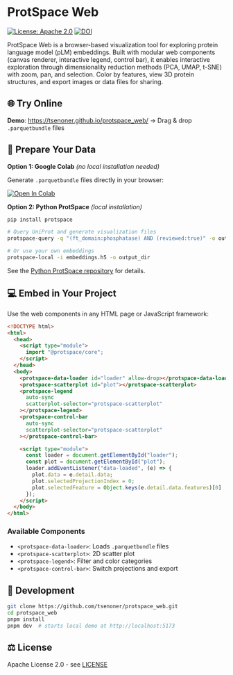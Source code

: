 # ProtSpace Web

[![License: Apache 2.0](https://img.shields.io/badge/License-Apache%202.0-blue.svg)](https://www.apache.org/licenses/LICENSE-2.0)
[![DOI](https://img.shields.io/badge/DOI-10.1016%2Fj.jmb.2025.168940-blue)](https://doi.org/10.1016/j.jmb.2025.168940)

ProtSpace Web is a browser-based visualization tool for exploring protein language model (pLM) embeddings. Built with modular web components (canvas renderer, interactive legend, control bar), it enables interactive exploration through dimensionality reduction methods (PCA, UMAP, t-SNE) with zoom, pan, and selection. Color by features, view 3D protein structures, and export images or data files for sharing.

## 🌐 Try Online

**Demo**: https://tsenoner.github.io/protspace_web/ → Drag & drop `.parquetbundle` files

## 🚀 Prepare Your Data

**Option 1: Google Colab** _(no local installation needed)_

Generate `.parquetbundle` files directly in your browser:

[![Open In Colab](https://colab.research.google.com/assets/colab-badge.svg)](https://colab.research.google.com/github/tsenoner/protspace_web/blob/main/notebooks/ProtSpace_Preparation.ipynb)

**Option 2: Python ProtSpace** _(local installation)_

```bash
pip install protspace

# Query UniProt and generate visualization files
protspace-query -q "(ft_domain:phosphatase) AND (reviewed:true)" -o output_dir

# Or use your own embeddings
protspace-local -i embeddings.h5 -o output_dir
```

See the [Python ProtSpace repository](https://github.com/tsenoner/protspace) for details.

## 💻 Embed in Your Project

Use the web components in any HTML page or JavaScript framework:

```html
<!DOCTYPE html>
<html>
  <head>
    <script type="module">
      import "@protspace/core";
    </script>
  </head>
  <body>
    <protspace-data-loader id="loader" allow-drop></protspace-data-loader>
    <protspace-scatterplot id="plot"></protspace-scatterplot>
    <protspace-legend
      auto-sync
      scatterplot-selector="protspace-scatterplot"
    ></protspace-legend>
    <protspace-control-bar
      auto-sync
      scatterplot-selector="protspace-scatterplot"
    ></protspace-control-bar>

    <script type="module">
      const loader = document.getElementById("loader");
      const plot = document.getElementById("plot");
      loader.addEventListener("data-loaded", (e) => {
        plot.data = e.detail.data;
        plot.selectedProjectionIndex = 0;
        plot.selectedFeature = Object.keys(e.detail.data.features)[0] || "";
      });
    </script>
  </body>
</html>
```

### Available Components

- `<protspace-data-loader>`: Loads `.parquetbundle` files
- `<protspace-scatterplot>`: 2D scatter plot
- `<protspace-legend>`: Filter and color categories
- `<protspace-control-bar>`: Switch projections and export

## 🔧 Development

```bash
git clone https://github.com/tsenoner/protspace_web.git
cd protspace_web
pnpm install
pnpm dev  # starts local demo at http://localhost:5173
```

## ⚖️ License

Apache License 2.0 - see [LICENSE](LICENSE)
